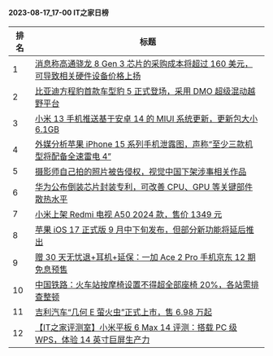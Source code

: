 #### 2023-08-17_17-00  IT之家日榜

| 排名 | 标题|
| --- | ---|
| 1 | [消息称高通骁龙 8 Gen 3 芯片的采购成本将超过 160 美元，可导致相关硬件设备价格上扬](https://www.ithome.com/0/712/879.htm) |
| 2 | [比亚迪方程豹首款车型豹 5 正式登场，采用 DMO 超级混动越野平台](https://www.ithome.com/0/712/863.htm) |
| 3 | [小米 13 手机推送基于安卓 14 的 MIUI 系统更新，更新包大小 6.1GB](https://www.ithome.com/0/713/019.htm) |
| 4 | [外媒分析苹果 iPhone 15 系列手机泄露图，声称“至少三款机型将配备全速雷电 4”](https://www.ithome.com/0/712/835.htm) |
| 5 | [摄影师自己拍的照片被告侵权，视觉中国下架涉事相关作品](https://www.ithome.com/0/712/911.htm) |
| 6 | [华为公布倒装芯片封装专利，可改善 CPU、GPU 等关键部件散热水平](https://www.ithome.com/0/712/840.htm) |
| 7 | [小米上架 Redmi 电视 A50 2024 款，售价 1349 元](https://www.ithome.com/0/712/890.htm) |
| 8 | [苹果 iOS 17 正式版 9 月中下旬发布，但部分新功能将延后推出](https://www.ithome.com/0/712/899.htm) |
| 9 | [赠 30 天无忧退+耳机+延保：一加 Ace 2 Pro 手机京东 12 期免息预售](https://www.ithome.com/0/712/796.htm) |
| 10 | [中国铁路：火车站按摩椅设置不得超全部座椅 20%，各站需排查整顿](https://www.ithome.com/0/713/027.htm) |
| 11 | [吉利汽车“几何 E 萤火虫”正式上市，售 6.98 万起](https://www.ithome.com/0/712/881.htm) |
| 12 | [【IT之家评测室】小米平板 6 Max 14 评测：搭载 PC 级 WPS，体验 14 英寸巨屏生产力](https://www.ithome.com/0/712/814.htm) |
